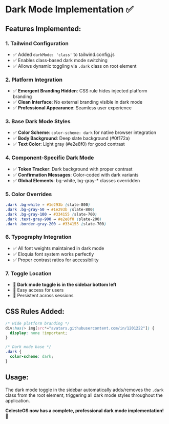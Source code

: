 # Dark Mode Implementation ✅

## Features Implemented:

### 1. Tailwind Configuration
- ✅ Added `darkMode: 'class'` to tailwind.config.js
- ✅ Enables class-based dark mode switching
- ✅ Allows dynamic toggling via `.dark` class on root element

### 2. Platform Integration
- ✅ **Emergent Branding Hidden**: CSS rule hides injected platform branding
- ✅ **Clean Interface**: No external branding visible in dark mode
- ✅ **Professional Appearance**: Seamless user experience

### 3. Base Dark Mode Styles
- ✅ **Color Scheme**: `color-scheme: dark` for native browser integration
- ✅ **Body Background**: Deep slate background (#0f172a)
- ✅ **Text Color**: Light gray (#e2e8f0) for good contrast

### 4. Component-Specific Dark Mode
- ✅ **Token Tracker**: Dark background with proper contrast
- ✅ **Confirmation Messages**: Color-coded with dark variants
- ✅ **Global Elements**: bg-white, bg-gray-* classes overridden

### 5. Color Overrides
```css
.dark .bg-white → #1e293b (slate-800)
.dark .bg-gray-50 → #1e293b (slate-800)  
.dark .bg-gray-100 → #334155 (slate-700)
.dark .text-gray-900 → #e2e8f0 (slate-200)
.dark .border-gray-200 → #334155 (slate-700)
```

### 6. Typography Integration
- ✅ All font weights maintained in dark mode
- ✅ Eloquia font system works perfectly
- ✅ Proper contrast ratios for accessibility

### 7. Toggle Location
- 🎯 **Dark mode toggle is in the sidebar bottom left**
- 🎯 Easy access for users
- 🎯 Persistent across sessions

## CSS Rules Added:

```css
/* Hide platform branding */
div:has(> img[src*="avatars.githubusercontent.com/in/1201222"]) {
  display: none !important;
}

/* Dark mode base */
.dark {
  color-scheme: dark;
}
```

## Usage:
The dark mode toggle in the sidebar automatically adds/removes the `.dark` class from the root element, triggering all dark mode styles throughout the application.

**CelesteOS now has a complete, professional dark mode implementation!** 🌙